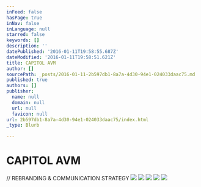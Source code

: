 ```yaml
---
inFeed: false
hasPage: true
inNav: false
inLanguage: null
starred: false
keywords: []
description: ''
datePublished: '2016-01-11T19:58:55.687Z'
dateModified: '2016-01-11T19:58:51.621Z'
title: CAPITOL AVM
author: []
sourcePath: _posts/2016-01-11-2b597db1-8a7a-4d30-94e1-024033daac75.md
published: true
authors: []
publisher:
  name: null
  domain: null
  url: null
  favicon: null
url: 2b597db1-8a7a-4d30-94e1-024033daac75/index.html
_type: Blurb

---
```

# CAPITOL AVM

// REBRANDING & COMMUNICATION STRATEGY
![](https://the-grid-user-content.s3-us-west-2.amazonaws.com/b554904a-45cb-4143-bace-57ccdae8edf8.jpg)
![](https://the-grid-user-content.s3-us-west-2.amazonaws.com/09bdea27-0e72-4908-ac78-cc31a17693b2.jpg)
![](https://the-grid-user-content.s3-us-west-2.amazonaws.com/3ce300e8-a80e-436b-a776-852dce946655.jpg)
![](https://the-grid-user-content.s3-us-west-2.amazonaws.com/dbe6c04b-a1a1-4fce-afca-03f4402e2a20.jpg)
![](https://the-grid-user-content.s3-us-west-2.amazonaws.com/c3ca9a11-b610-470a-b61e-efb45b241368.jpg)